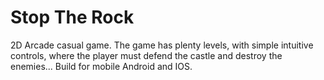 # Stop The Rock
  2D Arcade casual game. 
 The game has plenty levels, with simple intuitive controls, where the player must defend the castle and destroy the enemies...
 Build for mobile Android and IOS.
